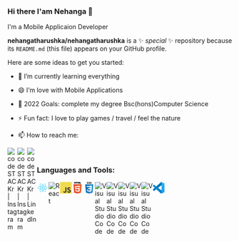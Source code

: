 ### Hi there I'am Nehanga 👋

I'm a Mobile Applicaion Developer

**nehangatharushka/nehangatharushka** is a ✨ _special_ ✨ repository because its `README.md` (this file) appears on your GitHub profile.

Here are some ideas to get you started:

- 🌱 I’m currently learning everything
- 😄 I’m love with Mobile Applications
- 🥅 2022 Goals: complete my degree Bsc(hons)Computer Science
- ⚡ Fun fact: I love to play games / travel / feel the nature

- 📫 How to reach me:

[<img align="left" alt="codeSTACKr | Instagram" width="22px" src="https://cdn.jsdelivr.net/npm/simple-icons@v3/icons/instagram.svg" />][instagram] [<img align="left" alt="codeSTACKr | Instagram" width="22px" src="https://cdn.jsdelivr.net/npm/simple-icons@v3/icons/facebook.svg" />][facebook] [<img align="left" alt="codeSTACKr | LinkedIn" width="22px" src="https://cdn.jsdelivr.net/npm/simple-icons@v3/icons/linkedin.svg" />][linkedin]

[instagram]: https://www.instagram.com/invites/contact/?i=u91qb9sl5tx5&utm_content=3lyabp4
[facebook]: https://www.facebook.com/tharushka.tripleN.2000
[linkedin]: https://www.linkedin.com/in/nehanga-tharushka-0a094a1a4

<br />

### Languages and Tools:

<img align="left" alt="React" width="26px" src="https://raw.githubusercontent.com/github/explore/80688e429a7d4ef2fca1e82350fe8e3517d3494d/topics/react/react.png" />
<img align="left" alt="React" width="26px" src="https://cdn-icons-png.flaticon.com/512/919/919830.png" />
<img align="left" alt="JavaScript" width="26px" src="https://raw.githubusercontent.com/github/explore/80688e429a7d4ef2fca1e82350fe8e3517d3494d/topics/javascript/javascript.png" />
<img align="left" alt="HTML5" width="26px" src="https://raw.githubusercontent.com/github/explore/80688e429a7d4ef2fca1e82350fe8e3517d3494d/topics/html/html.png" />
<img align="left" alt="CSS3" width="26px" src="https://raw.githubusercontent.com/github/explore/80688e429a7d4ef2fca1e82350fe8e3517d3494d/topics/css/css.png" />
<img align="left" alt="Visual Studio Code" width="26px" src="https://cdn-icons-png.flaticon.com/512/381/381704.png" />
<img align="left" alt="Visual Studio Code" width="26px" src="https://cdn-icons-png.flaticon.com/512/226/226777.png" />
<img align="left" alt="Visual Studio Code" width="26px" src="https://cdn-icons-png.flaticon.com/512/1265/1265531.png" />
<img align="left" alt="Visual Studio Code" width="26px" src="https://cdn-icons-png.flaticon.com/512/906/906324.png" />
<img align="left" alt="Visual Studio Code" width="26px" src="https://cdn-icons-png.flaticon.com/512/888/888839.png" />
<img align="left" alt="Visual Studio Code" width="26px" src="https://raw.githubusercontent.com/github/explore/80688e429a7d4ef2fca1e82350fe8e3517d3494d/topics/visual-studio-code/visual-studio-code.png" />

